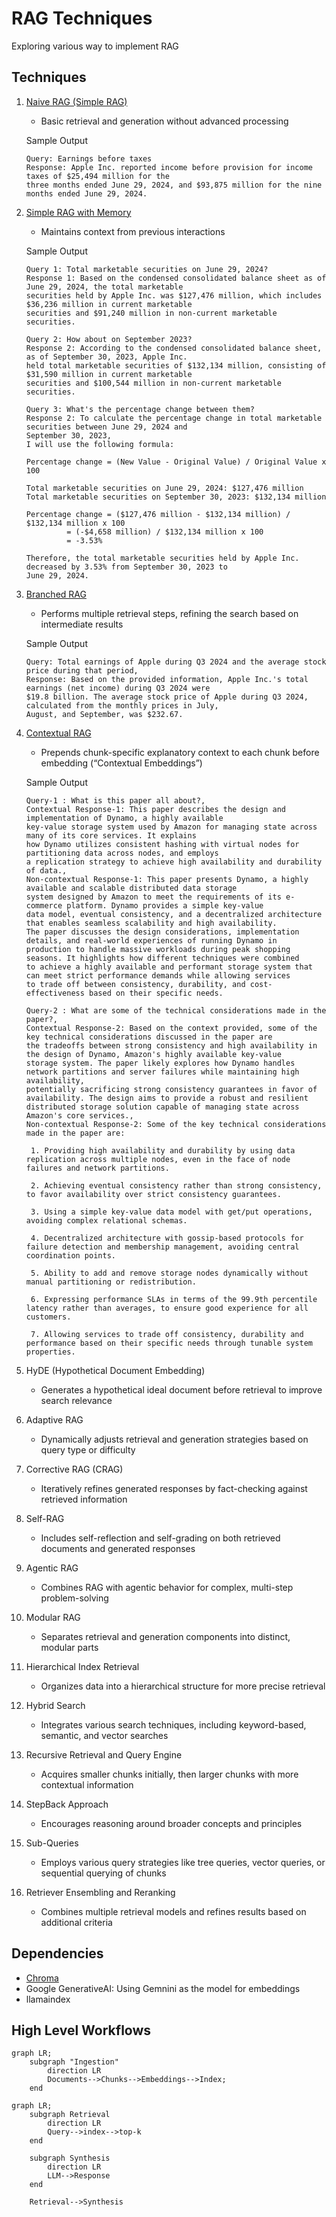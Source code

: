 # RAG Techniques
Exploring various way to implement RAG

## Techniques
1. [Naive RAG (Simple RAG)](./simple_rag.py)
   - Basic retrieval and generation without advanced processing

   Sample Output
   ```
   Query: Earnings before taxes
   Response: Apple Inc. reported income before provision for income taxes of $25,494 million for the
   three months ended June 29, 2024, and $93,875 million for the nine months ended June 29, 2024.
   ```

2. [Simple RAG with Memory](./rag_with_mem.py)
   - Maintains context from previous interactions

   Sample Output
   ```
   Query 1: Total marketable securities on June 29, 2024? 
   Response 1: Based on the condensed consolidated balance sheet as of June 29, 2024, the total marketable
   securities held by Apple Inc. was $127,476 million, which includes $36,236 million in current marketable
   securities and $91,240 million in non-current marketable securities.

   Query 2: How about on September 2023? 
   Response 2: According to the condensed consolidated balance sheet, as of September 30, 2023, Apple Inc.
   held total marketable securities of $132,134 million, consisting of $31,590 million in current marketable
   securities and $100,544 million in non-current marketable securities. 

   Query 3: What's the percentage change between them? 
   Response 2: To calculate the percentage change in total marketable securities between June 29, 2024 and
   September 30, 2023,
   I will use the following formula:

   Percentage change = (New Value - Original Value) / Original Value x 100

   Total marketable securities on June 29, 2024: $127,476 million
   Total marketable securities on September 30, 2023: $132,134 million

   Percentage change = ($127,476 million - $132,134 million) / $132,134 million x 100
            = (-$4,658 million) / $132,134 million x 100
            = -3.53%

   Therefore, the total marketable securities held by Apple Inc. decreased by 3.53% from September 30, 2023 to
   June 29, 2024.

   ```

3. [Branched RAG](./branched_rag.py)
   - Performs multiple retrieval steps, refining the search based on intermediate results
   
   Sample Output
   ```
   Query: Total earnings of Apple during Q3 2024 and the average stock price during that period, 
   Response: Based on the provided information, Apple Inc.'s total earnings (net income) during Q3 2024 were
   $19.8 billion. The average stock price of Apple during Q3 2024, calculated from the monthly prices in July,
   August, and September, was $232.67.
   ```

4. [Contextual RAG](./contextual_rag.py)
   - Prepends chunk-specific explanatory context to each chunk before embedding (“Contextual Embeddings”)

   Sample Output
   ```
   Query-1 : What is this paper all about?, 
   Contextual Response-1: This paper describes the design and implementation of Dynamo, a highly available
   key-value storage system used by Amazon for managing state across many of its core services. It explains
   how Dynamo utilizes consistent hashing with virtual nodes for partitioning data across nodes, and employs
   a replication strategy to achieve high availability and durability of data., 
   Non-contextual Response-1: This paper presents Dynamo, a highly available and scalable distributed data storage
   system designed by Amazon to meet the requirements of its e-commerce platform. Dynamo provides a simple key-value
   data model, eventual consistency, and a decentralized architecture that enables seamless scalability and high availability.
   The paper discusses the design considerations, implementation details, and real-world experiences of running Dynamo in
   production to handle massive workloads during peak shopping seasons. It highlights how different techniques were combined
   to achieve a highly available and performant storage system that can meet strict performance demands while allowing services
   to trade off between consistency, durability, and cost-effectiveness based on their specific needs.

   Query-2 : What are some of the technical considerations made in the paper?, 
   Contextual Response-2: Based on the context provided, some of the key technical considerations discussed in the paper are
   the tradeoffs between strong consistency and high availability in the design of Dynamo, Amazon's highly available key-value
   storage system. The paper likely explores how Dynamo handles network partitions and server failures while maintaining high availability,
   potentially sacrificing strong consistency guarantees in favor of availability. The design aims to provide a robust and resilient
   distributed storage solution capable of managing state across Amazon's core services., 
   Non-contextual Response-2: Some of the key technical considerations made in the paper are:

    1. Providing high availability and durability by using data replication across multiple nodes, even in the face of node failures and network partitions.

    2. Achieving eventual consistency rather than strong consistency, to favor availability over strict consistency guarantees.

    3. Using a simple key-value data model with get/put operations, avoiding complex relational schemas.

    4. Decentralized architecture with gossip-based protocols for failure detection and membership management, avoiding central coordination points.

    5. Ability to add and remove storage nodes dynamically without manual partitioning or redistribution.

    6. Expressing performance SLAs in terms of the 99.9th percentile latency rather than averages, to ensure good experience for all customers.

    7. Allowing services to trade off consistency, durability and performance based on their specific needs through tunable system properties.
   ```

4. HyDE (Hypothetical Document Embedding)
   - Generates a hypothetical ideal document before retrieval to improve search relevance

5. Adaptive RAG
   - Dynamically adjusts retrieval and generation strategies based on query type or difficulty

6. Corrective RAG (CRAG)
   - Iteratively refines generated responses by fact-checking against retrieved information

7. Self-RAG
   - Includes self-reflection and self-grading on both retrieved documents and generated responses

8. Agentic RAG
   - Combines RAG with agentic behavior for complex, multi-step problem-solving

9. Modular RAG
   - Separates retrieval and generation components into distinct, modular parts

10. Hierarchical Index Retrieval
    - Organizes data into a hierarchical structure for more precise retrieval

11. Hybrid Search
    - Integrates various search techniques, including keyword-based, semantic, and vector searches

12. Recursive Retrieval and Query Engine
    - Acquires smaller chunks initially, then larger chunks with more contextual information

13. StepBack Approach
    - Encourages reasoning around broader concepts and principles

14. Sub-Queries
    - Employs various query strategies like tree queries, vector queries, or sequential querying of chunks

15. Retriever Ensembling and Reranking
    - Combines multiple retrieval models and refines results based on additional criteria

## Dependencies
- [Chroma](https://github.com/chroma-core/chroma)
- Google GenerativeAI: Using Gemnini as the model for embeddings
- llamaindex

## High Level Workflows
```mermaid
graph LR;
    subgraph "Ingestion"
        direction LR
        Documents-->Chunks-->Embeddings-->Index;
    end
```
```mermaid
graph LR;
    subgraph Retrieval
        direction LR
        Query-->index-->top-k
    end
    
    subgraph Synthesis
        direction LR
        LLM-->Response
    end

    Retrieval-->Synthesis
```




